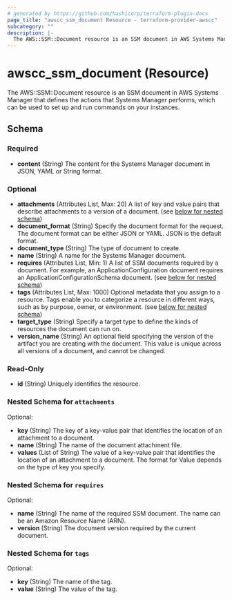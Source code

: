 ```yaml
---
# generated by https://github.com/hashicorp/terraform-plugin-docs
page_title: "awscc_ssm_document Resource - terraform-provider-awscc"
subcategory: ""
description: |-
  The AWS::SSM::Document resource is an SSM document in AWS Systems Manager that defines the actions that Systems Manager performs, which can be used to set up and run commands on your instances.
---
```


# awscc_ssm_document (Resource)

The AWS::SSM::Document resource is an SSM document in AWS Systems Manager that defines the actions that Systems Manager performs, which can be used to set up and run commands on your instances.



<!-- schema generated by tfplugindocs -->
## Schema

### Required

- **content** (String) The content for the Systems Manager document in JSON, YAML or String format.

### Optional

- **attachments** (Attributes List, Max: 20) A list of key and value pairs that describe attachments to a version of a document. (see [below for nested schema](#nestedatt--attachments))
- **document_format** (String) Specify the document format for the request. The document format can be either JSON or YAML. JSON is the default format.
- **document_type** (String) The type of document to create.
- **name** (String) A name for the Systems Manager document.
- **requires** (Attributes List, Min: 1) A list of SSM documents required by a document. For example, an ApplicationConfiguration document requires an ApplicationConfigurationSchema document. (see [below for nested schema](#nestedatt--requires))
- **tags** (Attributes List, Max: 1000) Optional metadata that you assign to a resource. Tags enable you to categorize a resource in different ways, such as by purpose, owner, or environment. (see [below for nested schema](#nestedatt--tags))
- **target_type** (String) Specify a target type to define the kinds of resources the document can run on.
- **version_name** (String) An optional field specifying the version of the artifact you are creating with the document. This value is unique across all versions of a document, and cannot be changed.

### Read-Only

- **id** (String) Uniquely identifies the resource.

<a id="nestedatt--attachments"></a>
### Nested Schema for `attachments`

Optional:

- **key** (String) The key of a key-value pair that identifies the location of an attachment to a document.
- **name** (String) The name of the document attachment file.
- **values** (List of String) The value of a key-value pair that identifies the location of an attachment to a document. The format for Value depends on the type of key you specify.


<a id="nestedatt--requires"></a>
### Nested Schema for `requires`

Optional:

- **name** (String) The name of the required SSM document. The name can be an Amazon Resource Name (ARN).
- **version** (String) The document version required by the current document.


<a id="nestedatt--tags"></a>
### Nested Schema for `tags`

Optional:

- **key** (String) The name of the tag.
- **value** (String) The value of the tag.


